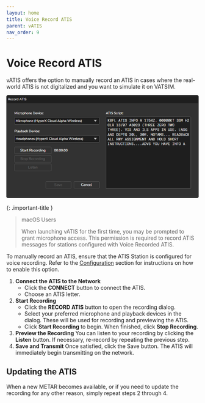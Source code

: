 ```yaml
---
layout: home
title: Voice Record ATIS
parent: vATIS
nav_order: 9
---
```


# Voice Record ATIS

vATIS offers the option to manually record an ATIS in cases where the real-world ATIS is not digitalized and you want to simulate it on VATSIM.

![Voice Record ATIS](/assets/images/VoiceRecordAtisDialog.png)

{: .important-title }
> macOS Users
>
> When launching vATIS for the first time, you may be prompted to grant microphone access. This permission is required to record ATIS messages for stations configured with Voice Recorded ATIS.

To manually record an ATIS, ensure that the ATIS Station is configured for voice recording. Refer to the [Configuration](atis-configuration/general) section for instructions on how to enable this option.

1. **Connect the ATIS to the Network**
    * Click the **CONNECT** button to connect the ATIS.
    * Choose an ATIS letter.
2. **Start Recording**
    * Click the **RECORD ATIS** button to open the recording dialog.
    * Select your preferred microphone and playback devices in the dialog. These will be used for recording and previewing the ATIS.
    * Click **Start Recording** to begin. When finished, click **Stop Recording**.
3. **Preview the Recording**
    You can listen to your recording by clicking the **Listen** button. If necessary, re-record by repeating the previous step.
4. **Save and Transmit**
    Once satisfied, click the Save button. The ATIS will immediately begin transmitting on the network.

## Updating the ATIS

When a new METAR becomes available, or if you need to update the recording for any other reason, simply repeat steps 2 through 4.